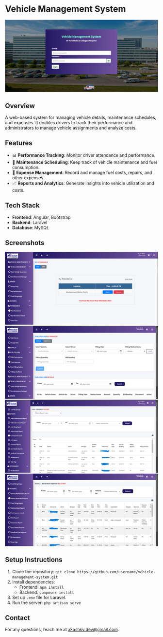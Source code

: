 # Vehicle Management System

![Vehicle Management Banner](https://github.com/akashkvdev/VMS/blob/495b8856ac9bef1d81885fb0a1901b421115471f/VMS-1.png)

## Overview
A web-based system for managing vehicle details, maintenance schedules, and expenses. It enables drivers to track their performance and administrators to manage vehicle assignments and analyze costs.

## Features
- 📊 **Performance Tracking**: Monitor driver attendance and performance.
- 🚗 **Maintenance Scheduling**: Keep track of vehicle maintenance and fuel consumption.
- 💼 **Expense Management**: Record and manage fuel costs, repairs, and other expenses.
- 📈 **Reports and Analytics**: Generate insights into vehicle utilization and costs.

## Tech Stack
- **Frontend**: Angular, Bootstrap
- **Backend**: Laravel
- **Database**: MySQL

## Screenshots
![Attendance](https://github.com/akashkvdev/VMS/blob/495b8856ac9bef1d81885fb0a1901b421115471f/attendence.png)
![fuel Filling](https://github.com/akashkvdev/VMS/blob/495b8856ac9bef1d81885fb0a1901b421115471f/VMS-2Fuel_Expense.png)
![Report Fuel Expense](https://github.com/akashkvdev/VMS/blob/495b8856ac9bef1d81885fb0a1901b421115471f/fuelexpenmsereport.png)
![Report Vehicle Movment](https://github.com/akashkvdev/VMS/blob/495b8856ac9bef1d81885fb0a1901b421115471f/vehicemovementreport.png)

## Setup Instructions
1. Clone the repository: `git clone https://github.com/username/vehicle-management-system.git`
2. Install dependencies:
   - Frontend: `npm install`
   - Backend: `composer install`
3. Set up `.env` file for Laravel.
4. Run the server: `php artisan serve`

## Contact
For any questions, reach me at [akashkv.dev@gmail.com](mailto:akashkv.dev@gmail.com).
